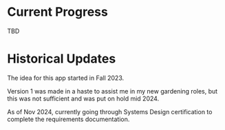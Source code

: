# Current Progress

TBD

# Historical Updates

The idea for this app started in Fall 2023.

Version 1 was made in a haste to assist me in my new gardening roles, but this was not sufficient and was put on hold mid 2024.

As of Nov 2024, currently going through Systems Design certification to complete the requirements documentation.